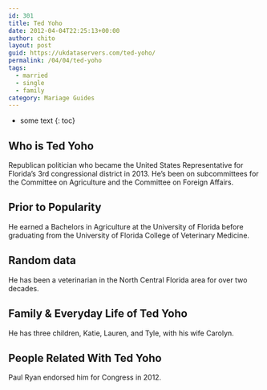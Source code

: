```yaml
---
id: 301
title: Ted Yoho
date: 2012-04-04T22:25:13+00:00
author: chito
layout: post
guid: https://ukdataservers.com/ted-yoho/
permalink: /04/04/ted-yoho  
tags:
  - married
  - single
  - family
category: Mariage Guides
---
```


* some text
{: toc}


## Who is  Ted Yoho
                  
                  
                  
Republican politician who became the United States Representative for Florida&#8217;s 3rd congressional district in 2013. He&#8217;s been on subcommittees for the Committee on Agriculture and the Committee on Foreign Affairs.
                  
                
                
                
## Prior to Popularity 
                  
                  
                  
He earned a Bachelors in Agriculture at the University of Florida before graduating from the University of Florida College of Veterinary Medicine.
                  
                
                
                
## Random data 
                  
                  
                  
He has been a veterinarian in the North Central Florida area for over two decades.
                  
                
                
                
## Family & Everyday Life of Ted Yoho
                  
                  
                  
He has three children, Katie, Lauren, and Tyle, with his wife Carolyn.
                  
                
                
                
## People Related With  Ted Yoho
                  
                  
                  
Paul Ryan endorsed him for Congress in 2012.
                  
                
              
            
          
          
          
    
    
  
